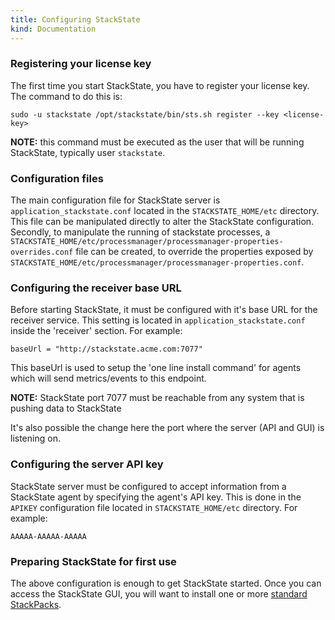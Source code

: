 ```yaml
---
title: Configuring StackState
kind: Documentation
---
```


### Registering your license key

The first time you start StackState, you have to register your license key. The command to do this is:

`sudo -u stackstate /opt/stackstate/bin/sts.sh register --key <license-key>`

**NOTE:** this command must be executed as the user that will be running StackState, typically user `stackstate`.

### Configuration files

The main configuration file for StackState server is `application_stackstate.conf` located in the `STACKSTATE_HOME/etc` directory. This file can be manipulated directly to alter the StackState
configuration.
Secondly, to manipulate the running of stackstate processes, a `STACKSTATE_HOME/etc/processmanager/processmanager-properties-overrides.conf` file can be created, to override the properties exposed by `STACKSTATE_HOME/etc/processmanager/processmanager-properties.conf`.

### Configuring the receiver base URL

Before starting StackState, it must be configured with it's base URL for the receiver service. This setting is located in `application_stackstate.conf` inside the 'receiver' section. For example:

```
baseUrl = "http://stackstate.acme.com:7077"
```
This baseUrl is used to setup the 'one line install command' for agents which will send metrics/events to this endpoint.

**NOTE:** StackState port 7077 must be reachable from any system that is pushing data to StackState

It's also possible the change here the port where the server (API and GUI) is listening on.

### Configuring the server API key

StackState server must be configured to accept information from a StackState agent by specifying the agent's API key. This is done in the `APIKEY` configuration file located in `STACKSTATE_HOME/etc` directory. For example:

```
AAAAA-AAAAA-AAAAA
```

### Preparing StackState for first use

The above configuration is enough to get StackState started. Once you can access the StackState GUI, you will want to install one or more [standard StackPacks](/integrations/#standard-stackpacks).

